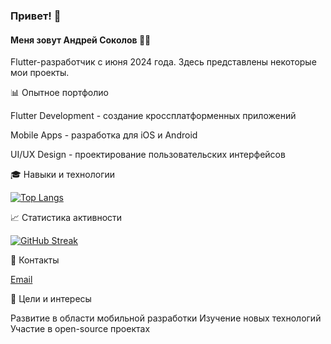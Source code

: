 ### Привет! 👋
#### Меня зовут Андрей Соколов 🧑‍💻
Flutter-разработчик с июня 2024 года.
Здесь представлены некоторые мои проекты. 



📊 Опытное портфолио

Flutter Development - создание кроссплатформенных приложений

Mobile Apps - разработка для iOS и Android

UI/UX Design - проектирование пользовательских интерфейсов


🎓 Навыки и технологии

[![Top Langs](https://github-readme-stats.vercel.app/api/top-langs/?username=SokolovAndr&layout=compact)](https://github.com/anuraghazra/github-readme-stats)


📈 Статистика активности

[![GitHub Streak](https://github-readme-streak-stats.herokuapp.com/?user=SokolovAndr)](https://git.io/streak-stats)


🔗 Контакты

[Email](korch45@yandex.ru)


🎯 Цели и интересы

Развитие в области мобильной разработки
Изучение новых технологий
Участие в open-source проектах
